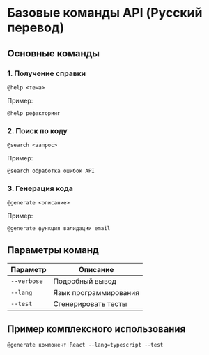 # Базовые команды API (Русский перевод)

## Основные команды
### 1. Получение справки
```cursor
@help <тема>
```
Пример:
```cursor
@help рефакторинг
```

### 2. Поиск по коду
```cursor
@search <запрос>
```
Пример:
```cursor
@search обработка ошибок API
```

### 3. Генерация кода
```cursor
@generate <описание>
```
Пример:
```cursor
@generate функция валидации email
```

## Параметры команд
| Параметр | Описание |
|----------|----------|
| `--verbose` | Подробный вывод |
| `--lang`   | Язык программирования |
| `--test`   | Сгенерировать тесты |

## Пример комплексного использования
```cursor
@generate компонент React --lang=typescript --test
```